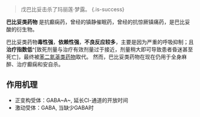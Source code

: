 ﻿> 戊巴比妥击杀了玛丽莲·梦露。
{.is-success}

**巴比妥类药物** 是抗癫痫药，曾经的镇静催眠药，曾经的抗惊厥镇痛药，是巴比妥酸的衍生物。

巴比妥类药物**毒性强**，**依赖性强**，**不良反应较多**，主要是因为严重的呼吸抑制；且**治疗指数低**^[致死剂量与治疗有效剂量过于接近，剂量稍大即可导致患者昏迷甚至死亡]，最终被[苯二氮䓬类药物](BZD.md)取代。
然而，巴比妥类药物在现在仍用于全身麻醉、治疗癫痫和安自杀。

## 作用机理

- 正变构受体：GABA~A~, 延长Cl-通道的开放时间
- 激动受体：GABA, 当缺少GABA时

